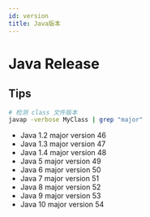 ```yaml
---
id: version
title: Java版本
---
```


# Java Release

## Tips

```bash
# 检测 class 文件版本
javap -verbose MyClass | grep "major"
```

* Java 1.2  major version 46
* Java 1.3  major version 47
* Java 1.4  major version 48
* Java 5    major version 49
* Java 6    major version 50
* Java 7    major version 51
* Java 8    major version 52
* Java 9    major version 53
* Java 10   major version 54
